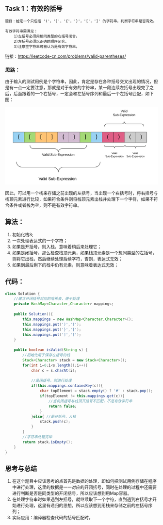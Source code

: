 ## Task 1：有效的括号

	题目：给定一个只包括 '('，')'，'{'，'}'，'['，']' 的字符串，判断字符串是否有效。
	
	有效字符串需满足：
		1)左括号必须用相同类型的右括号闭合。
		2)左括号必须以正确的顺序闭合。
		3)注意空字符串可被认为是有效字符串。

链接：https://leetcode-cn.com/problems/valid-parentheses/

### 思路：

​		由于输入的测试用例是个字符串，因此，肯定是存在各种括号交叉出现的情况，但是有一点一定要注意，那就是对于有效的字符串，某一段连续左括号出现完了之后，后面跟着的一个右括号，一定会和左括号序列和最后一个左括号匹配，如下图：

![](images\valid_parenthesis.png)

​			因此，可以用一个栈来存储之前出现的左括号，当出现一个右括号时，将右括号与栈顶元素进行比较，如果符合条件则将栈顶元素出栈并处理下一个字符，如果不符合条件或者栈为空，则不是有效字符串。



## 算法：

1. 初始化栈S;
2. 一次处理表达式的一个字符；
3. 如果是开括号，则入栈，意味着稍后来处理它；
4. 如果是闭括号，那么检查栈顶元素，如果栈顶元素是一个想同类型的左括号，则将它出栈，然后继续处理后续字符，否则，表达式无效；
5. 如果到最后剩下的栈中仍有元素，则意味着表达式无效；



## 代码：

```java
class Solution {
    //建立开闭括号对应的哈希表，便于处理
    private HashMap<Character,Character> mappings;
    
    public Solution(){
        this.mappings = new HashMap<Character,Character>();
        this.mappings.put(')','(');
        this.mappings.put('}','{');
        this.mappings.put(']','[');
    }
    
    public boolean isValid(String s) {
        //初始化用于保存左括号的栈
        Stack<Character> stack = new Stack<Character>();
        for(int i=0;i<s.length();i++){
            char c = s.charAt(i);
            
            //是闭括号，则进行处理
            if(this.mappings.containsKey(c)){
                char topElement = stack.empty() ? '#' : stack.pop();
                if(topElement != this.mappings.get(c)){
                    //当前闭括号与栈顶开括号不匹配，不是有效字符串
                    return false;
                }   
            }else{ //是开括号，入栈
                stack.push(c);
            }
        }
        //字符串处理完毕
        return stack.isEmpty();
    }
}
```



## 思考与总结

1. 在这个题目中应该思考的点首先是数据的处理，即如何把测试用例存储在程序中进行处理，这里的数据是一一对应的开闭括号，同时在处理的过程中还需要进行判断是否是同类型的开闭括号，所以应该想到用Map容器。
2. 在处理字符串时如果遇到左括号，就继续取下一个字符，直到遇到右括号才开始进行处理，这里有递归的思想，所以应该想到用栈来存储之前的左括号序列；
3. 实际应用：编译器检查代码的括号匹配时。